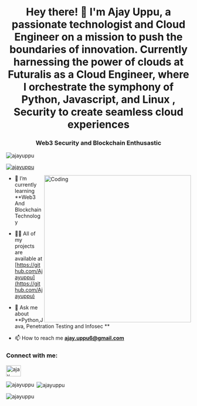 <h1 align="center"> Hey there! 👋 I'm Ajay Uppu, a passionate technologist and Cloud Engineer on a mission to push the boundaries of innovation. Currently harnessing the power of clouds at Futuralis as a Cloud Engineer, where I orchestrate the symphony of Python, Javascript, and Linux , Security to create seamless cloud experiences</h1>
<h3 align="center">Web3 Security and Blockchain Enthusastic</h3>

<p align="left"> <img src="https://komarev.com/ghpvc/?username=Ajayuppu&label=Profile%20views&color=0e75b6&style=flat" alt="ajayuppu" /> </p>

<p align="left"> <a href="https://github.com/ryo-ma/github-profile-trophy"><img src="https://github-profile-trophy.vercel.app/?username=ajayuppu" alt="ajayuppu" /></a> </p>

<img align="right" alt="Coding" width="400" src="https://cdn.dribbble.com/users/2646423/screenshots/5507196/computer.gif">

- 🌱 I’m currently learning **Web3 And Blockchain Technology

- 👨‍💻 All of my projects are available at [https://github.com/Ajayuppu](https://github.com/Ajayuppu)

- 💬 Ask me about **Python,Java, Penetration Testing and Infosec **

- 📫 How to reach me **ajay.uppu6@gmail.com**


<h3 align="left">Connect with me:</h3>
<p align="left">
<a href="https://linkedin.com/in/ajayuppu" target="blank"><img align="center" src="https://raw.githubusercontent.com/rahuldkjain/github-profile-readme-generator/master/src/images/icons/Social/linked-in-alt.svg" alt="ajay uppu" height="30" width="40" /></a>
</p>

<p><img align="left" src="https://github-readme-stats.vercel.app/api/top-langs?username=ajayuppu&show_icons=true&locale=en&layout=compact" alt="ajayuppu" /></p>

<p>&nbsp;<img align="center" src="https://github-readme-stats.vercel.app/api?username=ajayuppu&show_icons=true&locale=en" alt="ajayuppu" /></p>

<p><img align="center" src="https://github-readme-streak-stats.herokuapp.com/?user=ajayuppu&" alt="ajayuppu" /></p>
